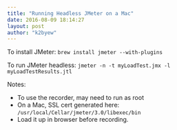 ```yaml
---
title: "Running Headless JMeter on a Mac"
date: 2016-08-09 18:14:27
layout: post
author: "k2byew"
---
```

To install JMeter: `brew install jmeter --with-plugins`

To run JMeter headless: `jmeter -n -t myLoadTest.jmx -l myLoadTestResults.jtl`

Notes:
- To use the recorder, may need to run as root
- On a Mac, SSL cert generated here: `/usr/local/Cellar/jmeter/3.0/libexec/bin`
- Load it up in browser before recording.

